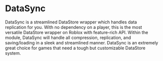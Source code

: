 # DataSync

DataSync is a streamlined DataStore wrapper which handles data replication for you. With no dependency on a player, this is the most versatile DataStore wrapper on Roblox with feature-rich API. Within the module, DataSync will handle all compression, replication, and saving/loading in a sleek and streamlined manner. DataSync is an extremely great choice for games that need a tough but customizable DataStore system.